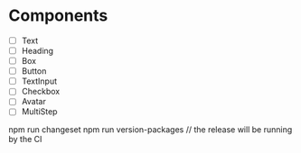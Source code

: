 # Components

- [ ] Text
- [ ] Heading
- [ ] Box
- [ ] Button
- [ ] TextInput
- [ ] Checkbox
- [ ] Avatar
- [ ] MultiStep

npm run changeset
npm run version-packages
// the release will be running by the CI
